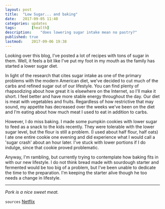 ```yaml
---
layout: post
title: 	"Low Sugar... and baking"
date:	2017-09-05 11:40	
categories:	updates
tags:		[health] 
description: 	"does lowering sugar intake mean no pastry?"
published: true
lastmod:	2017-09-06 19:38
---
```


Looking over this blog, I've posted a lot of recipes with tons of sugar in them. Well, it feels a bit like I've put my foot in my mouth as the family has started a lower sugar diet.

In light of the research that cites sugar intake as one of the primary problems with the modern American diet, we've decided to cut much of the carbs and refined sugar out of our lifestyle. You can find plenty of rhapsodizing about how great it is elsewhere on the Internet, so I'll make it short. I feel better and have more stable energy throughout the day. Our diet is meat with vegetables and fruits. Regardless of how restrictive that may sound, my appetite has decreased over the weeks we've been on the diet and I'm eating about how much meat I used to eat in addition to carbs.

However, I do miss baking. I made some pumpkin cookies with lower sugar to feed as a snack to the kids recently. They were tolerable with the lower sugar level, but the flour is still a problem. (I used about half flour, half oats) I ate one entire cookie one evening and did experience what I would call a 'sugar crash' about an hour later. I've stuck with lower portions if I do indulge, since that cookie proved problematic.

Anyway, I'm rambling, but currently trying to contemplate how baking fits in with our new lifestyle. I do not think bread made with sourdough starter and fermented would be too big of a problem, but I've been unable to dedicate the time to the preparation. I'm keeping the starter alive though he too needs a change in lifestyle.

*****

_Pork is a nice sweet meat._

`sources`
[Netflix](https://www.netflix.com/watch/80100595)
